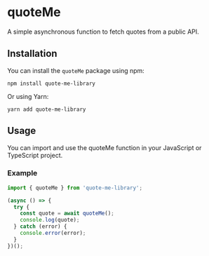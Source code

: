 # quoteMe

A simple asynchronous function to fetch quotes from a public API.

## Installation

You can install the `quoteMe` package using npm:

```npm install quote-me-library```

Or using Yarn:

```yarn add quote-me-library```

## Usage 

You can import and use the quoteMe function in your JavaScript or TypeScript project.

### Example


```javascript
import { quoteMe } from 'quote-me-library';

(async () => {
  try {
    const quote = await quoteMe();
    console.log(quote);
  } catch (error) {
    console.error(error);
  }
})();
